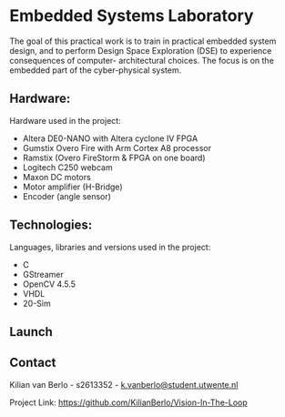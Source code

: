 # Embedded Systems Laboratory
The goal of this practical work is to train in practical embedded system design, and to perform Design Space Exploration (DSE) to experience consequences of computer- architectural choices. The focus is on the embedded part of the cyber-physical system.


## Hardware:
Hardware used in the project:
- Altera DE0-NANO with Altera cyclone IV FPGA
- Gumstix Overo Fire with Arm Cortex A8 processor
- Ramstix (Overo FireStorm & FPGA on one board)
- Logitech C250 webcam
- Maxon DC motors
- Motor amplifier (H-Bridge)
- Encoder (angle sensor)


## Technologies:
Languages, libraries and versions used in the project:
- C
- GStreamer
- OpenCV 4.5.5
- VHDL
- 20-Sim


## Launch


## Contact
Kilian van Berlo - s2613352 - k.vanberlo@student.utwente.nl

Project Link: https://github.com/KilianBerlo/Vision-In-The-Loop
